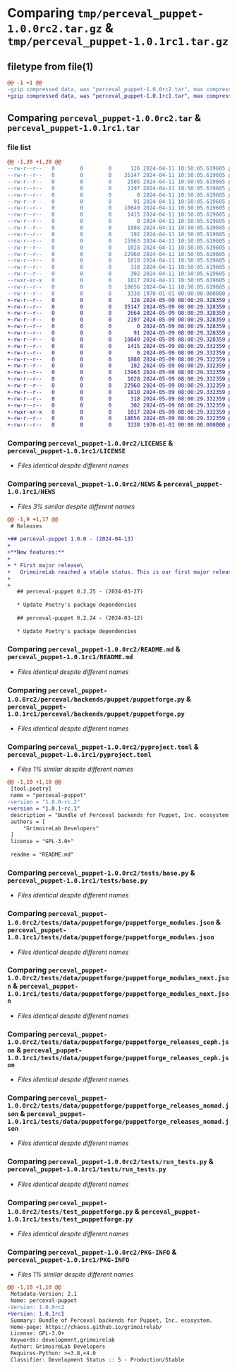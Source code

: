 # Comparing `tmp/perceval_puppet-1.0.0rc2.tar.gz` & `tmp/perceval_puppet-1.0.1rc1.tar.gz`

## filetype from file(1)

```diff
@@ -1 +1 @@
-gzip compressed data, was "perceval_puppet-1.0.0rc2.tar", max compression
+gzip compressed data, was "perceval_puppet-1.0.1rc1.tar", max compression
```

## Comparing `perceval_puppet-1.0.0rc2.tar` & `perceval_puppet-1.0.1rc1.tar`

### file list

```diff
@@ -1,20 +1,20 @@
--rw-r--r--   0        0        0      126 2024-04-11 10:50:05.619605 perceval_puppet-1.0.0rc2/AUTHORS
--rw-r--r--   0        0        0    35147 2024-04-11 10:50:05.619605 perceval_puppet-1.0.0rc2/LICENSE
--rw-r--r--   0        0        0     2505 2024-04-11 10:50:05.619605 perceval_puppet-1.0.0rc2/NEWS
--rw-r--r--   0        0        0     2197 2024-04-11 10:50:05.619605 perceval_puppet-1.0.0rc2/README.md
--rw-r--r--   0        0        0        0 2024-04-11 10:50:05.619605 perceval_puppet-1.0.0rc2/perceval/backends/puppet/__init__.py
--rw-r--r--   0        0        0       91 2024-04-11 10:50:05.619605 perceval_puppet-1.0.0rc2/perceval/backends/puppet/_version.py
--rw-r--r--   0        0        0    10849 2024-04-11 10:50:05.619605 perceval_puppet-1.0.0rc2/perceval/backends/puppet/puppetforge.py
--rw-r--r--   0        0        0     1415 2024-04-11 10:50:05.619605 perceval_puppet-1.0.0rc2/pyproject.toml
--rw-r--r--   0        0        0        0 2024-04-11 10:50:05.619605 perceval_puppet-1.0.0rc2/tests/__init__.py
--rw-r--r--   0        0        0     1888 2024-04-11 10:50:05.619605 perceval_puppet-1.0.0rc2/tests/base.py
--rw-r--r--   0        0        0      192 2024-04-11 10:50:05.619605 perceval_puppet-1.0.0rc2/tests/data/puppetforge/puppetforge_empty.json
--rw-r--r--   0        0        0    15963 2024-04-11 10:50:05.619605 perceval_puppet-1.0.0rc2/tests/data/puppetforge/puppetforge_modules.json
--rw-r--r--   0        0        0     1028 2024-04-11 10:50:05.619605 perceval_puppet-1.0.0rc2/tests/data/puppetforge/puppetforge_modules_next.json
--rw-r--r--   0        0        0    22968 2024-04-11 10:50:05.619605 perceval_puppet-1.0.0rc2/tests/data/puppetforge/puppetforge_releases_ceph.json
--rw-r--r--   0        0        0     1810 2024-04-11 10:50:05.619605 perceval_puppet-1.0.0rc2/tests/data/puppetforge/puppetforge_releases_nomad.json
--rw-r--r--   0        0        0      318 2024-04-11 10:50:05.619605 perceval_puppet-1.0.0rc2/tests/data/puppetforge/puppetforge_user_norisnetwork.json
--rw-r--r--   0        0        0      302 2024-04-11 10:50:05.619605 perceval_puppet-1.0.0rc2/tests/data/puppetforge/puppetforge_user_sshuyskiy.json
--rwxr-xr-x   0        0        0     1017 2024-04-11 10:50:05.619605 perceval_puppet-1.0.0rc2/tests/run_tests.py
--rw-r--r--   0        0        0    18656 2024-04-11 10:50:05.619605 perceval_puppet-1.0.0rc2/tests/test_puppetforge.py
--rw-r--r--   0        0        0     3338 1970-01-01 00:00:00.000000 perceval_puppet-1.0.0rc2/PKG-INFO
+-rw-r--r--   0        0        0      126 2024-05-09 08:00:29.328359 perceval_puppet-1.0.1rc1/AUTHORS
+-rw-r--r--   0        0        0    35147 2024-05-09 08:00:29.328359 perceval_puppet-1.0.1rc1/LICENSE
+-rw-r--r--   0        0        0     2664 2024-05-09 08:00:29.328359 perceval_puppet-1.0.1rc1/NEWS
+-rw-r--r--   0        0        0     2197 2024-05-09 08:00:29.328359 perceval_puppet-1.0.1rc1/README.md
+-rw-r--r--   0        0        0        0 2024-05-09 08:00:29.328359 perceval_puppet-1.0.1rc1/perceval/backends/puppet/__init__.py
+-rw-r--r--   0        0        0       91 2024-05-09 08:00:29.328359 perceval_puppet-1.0.1rc1/perceval/backends/puppet/_version.py
+-rw-r--r--   0        0        0    10849 2024-05-09 08:00:29.328359 perceval_puppet-1.0.1rc1/perceval/backends/puppet/puppetforge.py
+-rw-r--r--   0        0        0     1415 2024-05-09 08:00:29.332359 perceval_puppet-1.0.1rc1/pyproject.toml
+-rw-r--r--   0        0        0        0 2024-05-09 08:00:29.332359 perceval_puppet-1.0.1rc1/tests/__init__.py
+-rw-r--r--   0        0        0     1888 2024-05-09 08:00:29.332359 perceval_puppet-1.0.1rc1/tests/base.py
+-rw-r--r--   0        0        0      192 2024-05-09 08:00:29.332359 perceval_puppet-1.0.1rc1/tests/data/puppetforge/puppetforge_empty.json
+-rw-r--r--   0        0        0    15963 2024-05-09 08:00:29.332359 perceval_puppet-1.0.1rc1/tests/data/puppetforge/puppetforge_modules.json
+-rw-r--r--   0        0        0     1028 2024-05-09 08:00:29.332359 perceval_puppet-1.0.1rc1/tests/data/puppetforge/puppetforge_modules_next.json
+-rw-r--r--   0        0        0    22968 2024-05-09 08:00:29.332359 perceval_puppet-1.0.1rc1/tests/data/puppetforge/puppetforge_releases_ceph.json
+-rw-r--r--   0        0        0     1810 2024-05-09 08:00:29.332359 perceval_puppet-1.0.1rc1/tests/data/puppetforge/puppetforge_releases_nomad.json
+-rw-r--r--   0        0        0      318 2024-05-09 08:00:29.332359 perceval_puppet-1.0.1rc1/tests/data/puppetforge/puppetforge_user_norisnetwork.json
+-rw-r--r--   0        0        0      302 2024-05-09 08:00:29.332359 perceval_puppet-1.0.1rc1/tests/data/puppetforge/puppetforge_user_sshuyskiy.json
+-rwxr-xr-x   0        0        0     1017 2024-05-09 08:00:29.332359 perceval_puppet-1.0.1rc1/tests/run_tests.py
+-rw-r--r--   0        0        0    18656 2024-05-09 08:00:29.332359 perceval_puppet-1.0.1rc1/tests/test_puppetforge.py
+-rw-r--r--   0        0        0     3338 1970-01-01 00:00:00.000000 perceval_puppet-1.0.1rc1/PKG-INFO
```

### Comparing `perceval_puppet-1.0.0rc2/LICENSE` & `perceval_puppet-1.0.1rc1/LICENSE`

 * *Files identical despite different names*

### Comparing `perceval_puppet-1.0.0rc2/NEWS` & `perceval_puppet-1.0.1rc1/NEWS`

 * *Files 3% similar despite different names*

```diff
@@ -1,9 +1,17 @@
 # Releases
 
+## perceval-puppet 1.0.0 - (2024-04-13)
+
+**New features:**
+
+ * First major release\
+   GrimoireLab reached a stable status. This is our first major release.
+
+
   ## perceval-puppet 0.2.25 - (2024-03-27)
   
   * Update Poetry's package dependencies
 
   ## perceval-puppet 0.2.24 - (2024-03-12)
   
   * Update Poetry's package dependencies
```

### Comparing `perceval_puppet-1.0.0rc2/README.md` & `perceval_puppet-1.0.1rc1/README.md`

 * *Files identical despite different names*

### Comparing `perceval_puppet-1.0.0rc2/perceval/backends/puppet/puppetforge.py` & `perceval_puppet-1.0.1rc1/perceval/backends/puppet/puppetforge.py`

 * *Files identical despite different names*

### Comparing `perceval_puppet-1.0.0rc2/pyproject.toml` & `perceval_puppet-1.0.1rc1/pyproject.toml`

 * *Files 1% similar despite different names*

```diff
@@ -1,10 +1,10 @@
 [tool.poetry]
 name = "perceval-puppet"
-version = "1.0.0-rc.2"
+version = "1.0.1-rc.1"
 description = "Bundle of Perceval backends for Puppet, Inc. ecosystem."
 authors = [
     "GrimoireLab Developers"
 ]
 license = "GPL-3.0+"
 
 readme = "README.md"
```

### Comparing `perceval_puppet-1.0.0rc2/tests/base.py` & `perceval_puppet-1.0.1rc1/tests/base.py`

 * *Files identical despite different names*

### Comparing `perceval_puppet-1.0.0rc2/tests/data/puppetforge/puppetforge_modules.json` & `perceval_puppet-1.0.1rc1/tests/data/puppetforge/puppetforge_modules.json`

 * *Files identical despite different names*

### Comparing `perceval_puppet-1.0.0rc2/tests/data/puppetforge/puppetforge_modules_next.json` & `perceval_puppet-1.0.1rc1/tests/data/puppetforge/puppetforge_modules_next.json`

 * *Files identical despite different names*

### Comparing `perceval_puppet-1.0.0rc2/tests/data/puppetforge/puppetforge_releases_ceph.json` & `perceval_puppet-1.0.1rc1/tests/data/puppetforge/puppetforge_releases_ceph.json`

 * *Files identical despite different names*

### Comparing `perceval_puppet-1.0.0rc2/tests/data/puppetforge/puppetforge_releases_nomad.json` & `perceval_puppet-1.0.1rc1/tests/data/puppetforge/puppetforge_releases_nomad.json`

 * *Files identical despite different names*

### Comparing `perceval_puppet-1.0.0rc2/tests/run_tests.py` & `perceval_puppet-1.0.1rc1/tests/run_tests.py`

 * *Files identical despite different names*

### Comparing `perceval_puppet-1.0.0rc2/tests/test_puppetforge.py` & `perceval_puppet-1.0.1rc1/tests/test_puppetforge.py`

 * *Files identical despite different names*

### Comparing `perceval_puppet-1.0.0rc2/PKG-INFO` & `perceval_puppet-1.0.1rc1/PKG-INFO`

 * *Files 1% similar despite different names*

```diff
@@ -1,10 +1,10 @@
 Metadata-Version: 2.1
 Name: perceval-puppet
-Version: 1.0.0rc2
+Version: 1.0.1rc1
 Summary: Bundle of Perceval backends for Puppet, Inc. ecosystem.
 Home-page: https://chaoss.github.io/grimoirelab/
 License: GPL-3.0+
 Keywords: development,grimoirelab
 Author: GrimoireLab Developers
 Requires-Python: >=3.8,<4.0
 Classifier: Development Status :: 5 - Production/Stable
```

